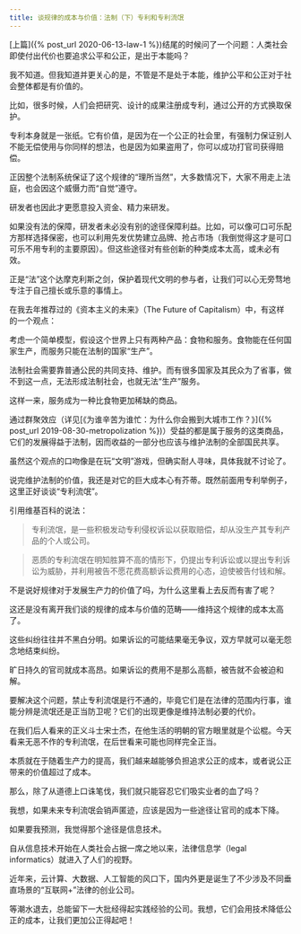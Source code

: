 ```yaml
---
title: 谈规律的成本与价值：法制（下）专利和专利流氓
---
```


[上篇]({% post_url 2020-06-13-law-1 %})结尾的时候问了一个问题：人类社会即使付出代价也要追求公平和公正，是出于本能吗？

我不知道。但我知道并更关心的是，不管是不是处于本能，维护公平和公正对于社会整体都是有价值的。


比如，很多时候，人们会把研究、设计的成果注册成专利，通过公开的方式换取保护。

专利本身就是一张纸。它有价值，是因为在一个公正的社会里，有强制力保证别人不能无偿使用与你同样的想法，也是因为如果盗用了，你可以成功打官司获得赔偿。

正因整个法制系统保证了这个规律的“理所当然”，大多数情况下，大家不用走上法庭，也会因这个威慑力而“自觉”遵守。

研发者也因此才更愿意投入资金、精力来研发。

如果没有法的保障，研发者未必没有别的途径保障利益。比如，可以像可口可乐配方那样选择保密，也可以利用先发优势建立品牌、抢占市场（我倒觉得这才是可口可乐不用专利的主要原因）。但这些途径对有些创新的种类成本太高，或未必有效。

正是“法”这个达摩克利斯之剑，保护着现代文明的参与者，让我们可以心无旁骛地专注于自己擅长或乐意的事情上。

在我去年推荐过的《资本主义的未来》（The Future of Capitalism）中，有这样的一个观点：

考虑一个简单模型，假设这个世界上只有两种产品：食物和服务。食物能在任何国家生产，而服务只能在法制的国家“生产”。

法制社会需要靠普通公民的共同支持、维护。而有很多国家及其民众为了省事，做不到这一点，无法形成法制社会，也就无法“生产”服务。

这样一来，服务成为一种比食物更加稀缺的商品。

通过群聚效应（详见[《为谁辛苦为谁忙：为什么你会搬到大城市工作？》]({% post_url 2019-08-30-metropolization %})）受益的都是属于服务的这类商品，它们的发展得益于法制，因而收益的一部分也应该与维护法制的全部国民共享。

虽然这个观点的口吻像是在玩“文明”游戏，但确实耐人寻味，具体我就不讨论了。



说完维护法制的价值，我还是对它的巨大成本心有芥蒂。既然前面用专利举例子，这里正好谈谈“专利流氓”。

引用维基百科的说法： 
>专利流氓，是一些积极发动专利侵权诉讼以获取赔偿，却从没生产其专利产品的个人或公司。

>恶质的专利流氓在明知胜算不高的情形下，仍提出专利诉讼或以提出专利诉讼为威胁，并利用被告不愿花费高额诉讼费用的心态，迫使被告付钱和解。

不是说好规律对于发展生产力的价值了吗，为什么这里看上去反而有害了呢？

这还是没有离开我们谈的规律的成本与价值的范畴——维持这个规律的成本太高了。

这些纠纷往往并不黑白分明。如果诉讼的可能结果毫无争议，双方早就可以毫无怨念地结束纠纷。

旷日持久的官司就成本高昂。如果诉讼的费用不是那么高额，被告就不会被迫和解。

要解决这个问题，禁止专利流氓是行不通的，毕竟它们是在法律的范围内行事，谁能分辨是流氓还是正当防卫呢？它们的出现更像是维持法制必要的代价。

在我们后人看来的正义斗士宋士杰，在他生活的明朝的官方眼里就是个讼棍。今天看来无恶不作的专利流氓，在后世看来可能也同样完全正当。

本质就在于随着生产力的提高，我们越来越能够负担追求公正的成本，或者说公正带来的价值超过了成本。

那么，除了从道德上口诛笔伐，我们就只能容忍它们吸实业者的血了吗？

我想，如果未来专利流氓会销声匿迹，应该是因为一些途径让官司的成本下降。

如果要我预测，我觉得那个途径是信息技术。

自从信息技术开始在人类社会占据一席之地以来，法律信息学（legal informatics）就进入了人们的视野。

近年来，云计算、大数据、人工智能的风口下，国内外更是诞生了不少涉及不同垂直场景的“互联网+”法律的创业公司。

等潮水退去，总能留下一大批经得起实践经验的公司。我想，它们会用技术降低公正的成本，让我们更加公正得起吧！
